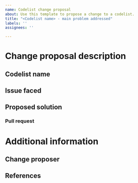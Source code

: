 ```yaml
---
name: Codelist change proposal
about: Use this template to propose a change to a codelist.
title: "<Codelist name> - main problem addressed"
labels: ''
assignees: ''

---
```


<!-- Please fill out this issue to the best of your knowledge, this will help the governance and release process move forward.-->

# Change proposal description
<!-- Provide a brief description of the change proposal. -->

## Codelist name
<!-- Specify the name of the codelist addressed. -->

## Issue faced
<!-- Provide a comprehensive description of the change proposal, e.g. new value, change of existing value -->

## Proposed solution
<!-- Detail the proposed changes (updates/additions of a codelist value, etc.). -->

### Pull request
<!-- Add a link to the pull request implementing the proposed changes. -->

# Additional information


## Change proposer
<!-- Specify the submitting person, organisation or group of people/organisations. -->

## References
<!-- If relevant, provide links to more detailed documentation / online discussions in publicly available resources (e.g. GitHub repositories, INSPIRE Community Forum discussions ...). -->
